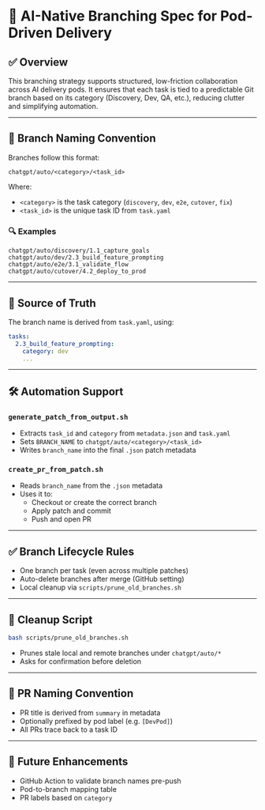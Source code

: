 # 🌿 AI-Native Branching Spec for Pod-Driven Delivery

## ✅ Overview
This branching strategy supports structured, low-friction collaboration across AI delivery pods. It ensures that each task is tied to a predictable Git branch based on its category (Discovery, Dev, QA, etc.), reducing clutter and simplifying automation.

---

## 🔢 Branch Naming Convention
Branches follow this format:

```
chatgpt/auto/<category>/<task_id>
```

Where:
- `<category>` is the task category (`discovery`, `dev`, `e2e`, `cutover`, `fix`)
- `<task_id>` is the unique task ID from `task.yaml`

### 🔍 Examples
```
chatgpt/auto/discovery/1.1_capture_goals
chatgpt/auto/dev/2.3_build_feature_prompting
chatgpt/auto/e2e/3.1_validate_flow
chatgpt/auto/cutover/4.2_deploy_to_prod
```

---

## 📁 Source of Truth
The branch name is derived from `task.yaml`, using:

```yaml
tasks:
  2.3_build_feature_prompting:
    category: dev
    ...
```

---

## 🛠 Automation Support

### `generate_patch_from_output.sh`
- Extracts `task_id` and `category` from `metadata.json` and `task.yaml`
- Sets `BRANCH_NAME` to `chatgpt/auto/<category>/<task_id>`
- Writes `branch_name` into the final `.json` patch metadata

### `create_pr_from_patch.sh`
- Reads `branch_name` from the `.json` metadata
- Uses it to:
  - Checkout or create the correct branch
  - Apply patch and commit
  - Push and open PR

---

## ✅ Branch Lifecycle Rules
- One branch per task (even across multiple patches)
- Auto-delete branches after merge (GitHub setting)
- Local cleanup via `scripts/prune_old_branches.sh`

---

## 🧹 Cleanup Script
```bash
bash scripts/prune_old_branches.sh
```
- Prunes stale local and remote branches under `chatgpt/auto/*`
- Asks for confirmation before deletion

---

## 📝 PR Naming Convention
- PR title is derived from `summary` in metadata
- Optionally prefixed by pod label (e.g. `[DevPod]`)
- All PRs trace back to a task ID

---

## 🔄 Future Enhancements
- GitHub Action to validate branch names pre-push
- Pod-to-branch mapping table
- PR labels based on `category`

